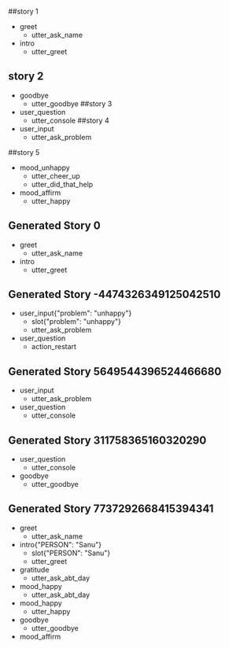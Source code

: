 ##story 1
*  greet
	- utter_ask_name
*  intro
	- utter_greet
## story 2
* goodbye
	- utter_goodbye
##story 3
* user_question
	- utter_console
##story 4
* user_input
	- utter_ask_problem
	
##story 5

* mood_unhappy
  - utter_cheer_up
  - utter_did_that_help
* mood_affirm
  - utter_happy


## Generated Story 0
*  greet
	- utter_ask_name
*  intro
	- utter_greet

## Generated Story -4474326349125042510
* user_input{"problem": "unhappy"}
    - slot{"problem": "unhappy"}
    - utter_ask_problem
* user_question
    - action_restart

## Generated Story 5649544396524466680
* user_input
    - utter_ask_problem
* user_question
    - utter_console

## Generated Story 311758365160320290
* user_question
    - utter_console
* goodbye
    - utter_goodbye

## Generated Story 7737292668415394341
* greet
    - utter_ask_name
* intro{"PERSON": "Sanu"}
    - slot{"PERSON": "Sanu"}
    - utter_greet
* gratitude
    - utter_ask_abt_day
* mood_happy
    - utter_ask_abt_day
* mood_happy
    - utter_happy
* goodbye
    - utter_goodbye
* mood_affirm

